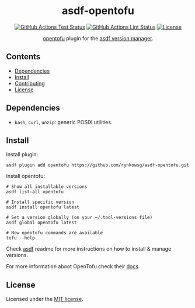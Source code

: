 <div align="center">

# asdf-opentofu
[![GitHub Actions Test Status][ci-actions-test-badge]][ci-actions-test]
[![GitHub Actions Lint Status][ci-actions-lint-badge]][ci-actions-lint]
[![License][license-badge]][license]

[opentofu][opentofu-website] plugin for the [asdf version manager][asdf-website].

</div>

## Contents

- [Dependencies](#dependencies)
- [Install](#install)
- [Contributing](#contributing)
- [License](#license)

## Dependencies

- `bash`, `curl`, `unzip`: generic POSIX utilities.

## Install

Install plugin:

```shell
asdf plugin add opentofu https://github.com/rynkowsg/asdf-opentofu.git
```

Install opentofu:

```shell
# Show all installable versions
asdf list-all opentofu

# Install specific version
asdf install opentofu latest

# Set a version globally (on your ~/.tool-versions file)
asdf global opentofu latest

# Now opentofu commands are available
tofu --help
```

Check [asdf][asdf-repo] readme for more instructions on how to install & manage versions.

For more information aboot OpenTofu check their [docs][opentofu-docs].

## License

Licensed under the [MIT license][license].

[asdf-repo]: https://github.com/asdf-vm/asdf
[asdf-website]: https://asdf-vm.com
[ci-actions-lint-badge]: https://github.com/rynkowsg/asdf-opentofu/actions/workflows/lint.yml/badge.svg
[ci-actions-lint]: https://github.com/rynkowsg/asdf-opentofu/actions/workflows/lint.yml
[ci-actions-test-badge]: https://github.com/rynkowsg/asdf-opentofu/actions/workflows/test.yml/badge.svg
[ci-actions-test]: https://github.com/rynkowsg/asdf-opentofu/actions/workflows/test.yml
[license-badge]: https://img.shields.io/badge/license-MIT-lightgrey.svg
[license]: LICENSE
[opentofu-docs]: https://opentofu.org/docs
[opentofu-website]: https://opentofu.org
